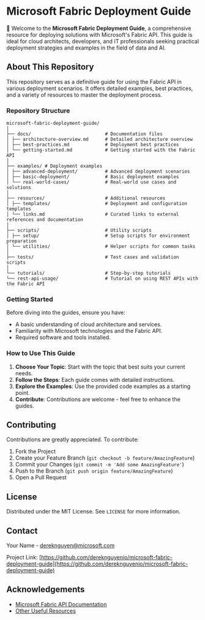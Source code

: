 
# Microsoft Fabric Deployment Guide

🚀 Welcome to the **Microsoft Fabric Deployment Guide**, a comprehensive resource for deploying solutions with Microsoft's Fabric API. This guide is ideal for cloud architects, developers, and IT professionals seeking practical deployment strategies and examples in the field of data and AI.

## About This Repository

This repository serves as a definitive guide for using the Fabric API in various deployment scenarios. It offers detailed examples, best practices, and a variety of resources to master the deployment process.

### Repository Structure

```plaintext
microsoft-fabric-deployment-guide/
│
├── docs/                           # Documentation files
│ ├── architecture-overview.md      # Detailed architecture overview
│ ├── best-practices.md             # Deployment best practices
│ └── getting-started.md            # Getting started with the Fabric API
│
├── examples/ # Deployment examples
│ ├── advanced-deployment/          # Advanced deployment scenarios
│ ├── basic-deployment/             # Basic deployment examples
│ └── real-world-cases/             # Real-world use cases and solutions
│
├── resources/                      # Additional resources
│ ├── templates/                    # Deployment and configuration templates
│ └── links.md                      # Curated links to external references and documentation
│
├── scripts/                        # Utility scripts
│ ├── setup/                        # Setup scripts for environment preparation
│ └── utilities/                    # Helper scripts for common tasks
│
├── tests/                          # Test cases and validation scripts
│
└── tutorials/                      # Step-by-step tutorials
└── rest-api-usage/                 # Tutorial on using REST APIs with the Fabric API
```

### Getting Started

Before diving into the guides, ensure you have:

- A basic understanding of cloud architecture and services.
- Familiarity with Microsoft technologies and the Fabric API.
- Required software and tools installed.

### How to Use This Guide

1. **Choose Your Topic**: Start with the topic that best suits your current needs.
2. **Follow the Steps**: Each guide comes with detailed instructions.
3. **Explore the Examples**: Use the provided code examples as a starting point.
4. **Contribute**: Contributions are welcome - feel free to enhance the guides.

## Contributing

Contributions are greatly appreciated. To contribute:

1. Fork the Project
2. Create your Feature Branch (`git checkout -b feature/AmazingFeature`)
3. Commit your Changes (`git commit -m 'Add some AmazingFeature'`)
4. Push to the Branch (`git push origin feature/AmazingFeature`)
5. Open a Pull Request

## License

Distributed under the MIT License. See `LICENSE` for more information.

## Contact

Your Name - [dereknguyen@microsoft.com](mailto:dereknguyen@microsoft.com)

Project Link: [https://github.com/dereknguyenio/microsoft-fabric-deployment-guide](https://github.com/dereknguyenio/microsoft-fabric-deployment-guide)

## Acknowledgements

- [Microsoft Fabric API Documentation](link-to-documentation)
- [Other Useful Resources](link-to-resources)

